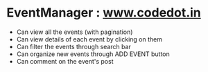 # EventManager : www.codedot.in
- Can view all the events (with pagination)
- Can view details of each event by clicking on them
- Can filter the events through search bar
- Can organize new events through ADD EVENT button
- Can comment on the event's post

